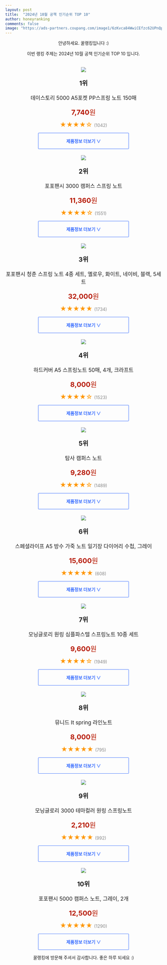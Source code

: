 ```yaml
---
layout: post
title:  "2024년 10월 공책 인기순위 TOP 10"
author: honeyranking
comments: false
image: "https://ads-partners.coupang.com/image1/6zKvca84WwiCEfzc62UPnQpCVpl9L6U-KXl3zNDYAoKVb057oXE7NGSnRIPL655aCeN4FcE14iVKS35RhKpouAmuBh1SzKuitSS8425MbDmmciOgS1oyFJCoW8ffto2V0Qg1AvXs6w7pmtKj61QaBsI88wwGkXMAFfjXdy7IQ6cjZH1m3_8Ir5Ds4iARqcSCse2Baqqv95at4wWBm1qgH7JzEEgRW32SotV_6nQUF3sU5ckgvRWrWFsSwaWXNxuoXbEUZJfSqeWQ0rNjFYECIIHxgp1gCGE7Dw=="
---
```

<p style="text-align: center;">안녕하세요. 꿀랭킹입니다 :)</p>
<p style="text-align: center;">이번 랭킹 주제는 2024년 10월 공책 인기순위 TOP 10 입니다.</p><center><img src="https://ads-partners.coupang.com/image1/6zKvca84WwiCEfzc62UPnQpCVpl9L6U-KXl3zNDYAoKVb057oXE7NGSnRIPL655aCeN4FcE14iVKS35RhKpouAmuBh1SzKuitSS8425MbDmmciOgS1oyFJCoW8ffto2V0Qg1AvXs6w7pmtKj61QaBsI88wwGkXMAFfjXdy7IQ6cjZH1m3_8Ir5Ds4iARqcSCse2Baqqv95at4wWBm1qgH7JzEEgRW32SotV_6nQUF3sU5ckgvRWrWFsSwaWXNxuoXbEUZJfSqeWQ0rNjFYECIIHxgp1gCGE7Dw==" style="margin-top:20px" /></center><p style="text-align: center; font-size: 20px"><b>1위</b></p><p style="text-align: center; font-size: 17px">데이스토리 5000 A5포켓 PP스프링 노트 150매</p><p style="text-align: center;"><span style="color: #b61800; font-size: 22px;"><b>7,740</b>원</span></p><p style="text-align: center;"><span style="color: #ff9600; font-size: 20px;">★★★★☆ </span><span style="color: #878787;">(1042)</span></p><center><a href="https://link.coupang.com/re/AFFSDP?lptag=AF3899140&subid=honeyrank&pageKey=6936083758&itemId=16803205563&vendorItemId=83983658502&traceid=V0-153-9ba56376832e7db0&requestid=20241026210000831191664391&token=31850C%7CMIXED"><div style="font-size: 14px; display: inline-block; padding: 15px 90px; color: #346aff; border-radius: 2px; border: 1px solid #346aff; cursor: pointer;"><b>제품정보 더보기 &or;</b></div></a></center><center><img src="https://ads-partners.coupang.com/image1/RF4e_ZbAnM0tALFgRBQtOr-6BHRg-2wVT3QzZo665LdMlRfqbDaA0TL2oa-_ktHGW7dlNIsSoHLz29xfLh0tOo6rDjJJDN7HD2DwyAQ2pzJIY8wM979XeLEIGPBzHBXBP7fjjCYhn7wd2SGlrv-iU7zoO5jCEExaC_p55LfRrIBD_H2-rVrFa4hlm-TiOw0Dm0SDUv5It7lQnRHoZig8B1bxYZMzcgvs9-7yyx4kWx7394gQdfvRtGrsRu_rMy_6n9JOLSe0pLM37w2RjV-Yi9RUmUX7KpyacGBT" style="margin-top:20px" /></center><p style="text-align: center; font-size: 20px"><b>2위</b></p><p style="text-align: center; font-size: 17px">포포팬시 3000 캠퍼스 스프링 노트</p><p style="text-align: center;"><span style="color: #b61800; font-size: 22px;"><b>11,360</b>원</span></p><p style="text-align: center;"><span style="color: #ff9600; font-size: 20px;">★★★★☆ </span><span style="color: #878787;">(1551)</span></p><center><a href="https://link.coupang.com/re/AFFSDP?lptag=AF3899140&subid=honeyrank&pageKey=6690356169&itemId=15458179497&vendorItemId=70133670184&traceid=V0-153-a61fe274c039aaf8&requestid=20241026210000831191664391&token=31850C%7CMIXED"><div style="font-size: 14px; display: inline-block; padding: 15px 90px; color: #346aff; border-radius: 2px; border: 1px solid #346aff; cursor: pointer;"><b>제품정보 더보기 &or;</b></div></a></center><center><img src="https://ads-partners.coupang.com/image1/A3TF-SB7cJh7Ks0hA8w9URsdmSZzPKFFFzOVE2vI6LpZjfeUk8MNlzOanBne9D5o2RQ8QcsDdxBEAW-3iVs-rhU7roKhqZg4ZREuGGKvo_WCrGZkz80nhTxf8NAzZ6BcBOUbsV-ggKe8hEfyOTSTiFZlTeFVW6Jq0E7dWUqM6ZkQbOUWQN6G9m1YX5FOGLFkXMykE2jr65wVnmnDdhiZjQqJ9dxAcVOKOr0IS3MsuH65JEMpa9PV97Lg3czFLQ6Kh6IRrhNlSoK3mwc_aSD_xt7-4e-yJnJQTBpppK-DBw==" style="margin-top:20px" /></center><p style="text-align: center; font-size: 20px"><b>3위</b></p><p style="text-align: center; font-size: 17px">포포팬시 청춘 스프링 노트 4종 세트, 옐로우, 화이트, 네이비, 블랙, 5세트</p><p style="text-align: center;"><span style="color: #b61800; font-size: 22px;"><b>32,000</b>원</span></p><p style="text-align: center;"><span style="color: #ff9600; font-size: 20px;">★★★★★ </span><span style="color: #878787;">(1734)</span></p><center><a href="https://link.coupang.com/re/AFFSDP?lptag=AF3899140&subid=honeyrank&pageKey=7853440517&itemId=20064038603&vendorItemId=88887189781&traceid=V0-153-97bae960e24595ea&clickBeacon=d40e4260-9391-11ef-a400-0c69411f25a8%7E3&requestid=20241026210000831191664391&token=31850C%7CMIXED"><div style="font-size: 14px; display: inline-block; padding: 15px 90px; color: #346aff; border-radius: 2px; border: 1px solid #346aff; cursor: pointer;"><b>제품정보 더보기 &or;</b></div></a></center><center><img src="https://ads-partners.coupang.com/image1/l7GXyR1Jfn1aU_bql_dSXyW2DfFIkQyxRriORL9xsp79el-MIB5KdjkTBdU4KgaY00tTJCfgGSGgOW6-wZtWTg54T7DDd6cdzej1Z02-XaUETn03uTS3UO4iWoAyjg44xlAqOGjhYL8OyWkTWQ8qxG3uXIbLxAW9lqiaRgUjj30e6DDvZZ7_k7WNaV4d1QBY13nxQM51d53JRU1-s4DnUYycmDVfeFnZDxytfUODCS5cT6AI5WDWaHJJmsSbqICcG2AHTsQ3Y8vRkc2Jb322Ti9qfxQ_vJP--URFH6IykKvaPvQ8erSJR8X3J4NoIQ==" style="margin-top:20px" /></center><p style="text-align: center; font-size: 20px"><b>4위</b></p><p style="text-align: center; font-size: 17px">하드커버 A5 스프링노트 50매, 4개, 크라프트</p><p style="text-align: center;"><span style="color: #b61800; font-size: 22px;"><b>8,000</b>원</span></p><p style="text-align: center;"><span style="color: #ff9600; font-size: 20px;">★★★★☆ </span><span style="color: #878787;">(1523)</span></p><center><a href="https://link.coupang.com/re/AFFSDP?lptag=AF3899140&subid=honeyrank&pageKey=7959522396&itemId=22003442506&vendorItemId=89050945133&traceid=V0-153-78dfa1e38789c79c&clickBeacon=d40e4260-9391-11ef-bf41-130cccefc1f7%7E3&requestid=20241026210000831191664391&token=31850C%7CMIXED"><div style="font-size: 14px; display: inline-block; padding: 15px 90px; color: #346aff; border-radius: 2px; border: 1px solid #346aff; cursor: pointer;"><b>제품정보 더보기 &or;</b></div></a></center><center><img src="https://ads-partners.coupang.com/image1/ZPWfbL_5YoBVOomEZEpUPCESFJ1eigfn754CdSvaMnlE9X_TNKkBKyUMTrVBVhG6HrEIxLfwCOSZc8GTrNA8tUIp01ffmFrcgZ_ggZuiMxkc_CTYl7zzn0DxFcKf0gbcPBcpscNX3a2gAzqne1QPuwYAg9P0GQA7EvVjT8ni9RowAWlD2UWSF4MdwgEDSD1LHNwDU_Opys-kB4LWZeQ6nt2Nd4eeuU-lMFZ7sXhhZhc9mKIRYVRbthENPA61AsA0-VGUpCISLltFI6RUHXQV-v_K7wIGJKWxULej" style="margin-top:20px" /></center><p style="text-align: center; font-size: 20px"><b>5위</b></p><p style="text-align: center; font-size: 17px">탐사 캠퍼스 노트</p><p style="text-align: center;"><span style="color: #b61800; font-size: 22px;"><b>9,280</b>원</span></p><p style="text-align: center;"><span style="color: #ff9600; font-size: 20px;">★★★★☆ </span><span style="color: #878787;">(1489)</span></p><center><a href="https://link.coupang.com/re/AFFSDP?lptag=AF3899140&subid=honeyrank&pageKey=7852135327&itemId=21404556760&vendorItemId=74666741897&traceid=V0-153-77174f115fc7687f&requestid=20241026210000831191664391&token=31850C%7CMIXED"><div style="font-size: 14px; display: inline-block; padding: 15px 90px; color: #346aff; border-radius: 2px; border: 1px solid #346aff; cursor: pointer;"><b>제품정보 더보기 &or;</b></div></a></center><center><img src="https://ads-partners.coupang.com/image1/Kl0xfujN7fX4pSLvKpHSAuGY5gCnMoFqqsoP6ZTVqYQ-8KopkH-a66eIwcfbL-yaFV3EPlOThucxs3Enrd3WL58z0ULV5wd2XFpETWbvwH8Vujfh96Uxa8Z9VfypUuIhKYHJyNamKiLrtYmsfhUCw7u1rh2augjqLxWuclhhVjZcFhmcNtO3d0SXQZKmHByKviAvKo28V1_vShLgXFEgzoTLh4IlqCiT-sAvXSPlhIm6NY5wcDjLGeVOI3RwjW4tXpfhg38d5REcYdH3W1d0lJL7HcuKKPPybavfRZTRQmKBkuvlG60baBCfDf4Jj2w=" style="margin-top:20px" /></center><p style="text-align: center; font-size: 20px"><b>6위</b></p><p style="text-align: center; font-size: 17px">스페셜라이프 A5 방수 가죽 노트 일기장 다이어리 수첩, 그레이</p><p style="text-align: center;"><span style="color: #b61800; font-size: 22px;"><b>15,600</b>원</span></p><p style="text-align: center;"><span style="color: #ff9600; font-size: 20px;">★★★★★ </span><span style="color: #878787;">(608)</span></p><center><a href="https://link.coupang.com/re/AFFSDP?lptag=AF3899140&subid=honeyrank&pageKey=7987078104&itemId=23092764077&vendorItemId=90132349776&traceid=V0-153-b97ea862ac4789ae&clickBeacon=d40e4260-9391-11ef-8473-cbea3ae70531%7E3&requestid=20241026210000831191664391&token=31850C%7CMIXED"><div style="font-size: 14px; display: inline-block; padding: 15px 90px; color: #346aff; border-radius: 2px; border: 1px solid #346aff; cursor: pointer;"><b>제품정보 더보기 &or;</b></div></a></center><center><img src="https://ads-partners.coupang.com/image1/_SwFMCTksBSSP1m7_bHrrtatcC3Y-4yLUHD-bCGInmnenzldPLYdSNOriNPgIOhuUl3YlUx14NpRrXdPHxNrwjvDrF5eb_7Lpzx9hWmXBLPtrVNB5UajUa7mr_NF7tGQJkkDU5PrALcrWy0yMXywk4YVfofTiea6gl-i_iJ7ztqvoNWl5fAqV7-jr8nvbauvjJLtjUUnMMdxfI1D5-NWdTQwrXYR2E56bMqLHC1V6OPPNZjkFOq8ovFGJ41U8-kQpj3R1eUij_gfm0R9TrwWj_7b" style="margin-top:20px" /></center><p style="text-align: center; font-size: 20px"><b>7위</b></p><p style="text-align: center; font-size: 17px">모닝글로리 원링 심플파스텔 스프링노트 10종 세트</p><p style="text-align: center;"><span style="color: #b61800; font-size: 22px;"><b>9,600</b>원</span></p><p style="text-align: center;"><span style="color: #ff9600; font-size: 20px;">★★★★☆ </span><span style="color: #878787;">(1949)</span></p><center><a href="https://link.coupang.com/re/AFFSDP?lptag=AF3899140&subid=honeyrank&pageKey=6684796606&itemId=15428560668&vendorItemId=82648252589&traceid=V0-153-550d9438eeee5e61&requestid=20241026210000831191664391&token=31850C%7CMIXED"><div style="font-size: 14px; display: inline-block; padding: 15px 90px; color: #346aff; border-radius: 2px; border: 1px solid #346aff; cursor: pointer;"><b>제품정보 더보기 &or;</b></div></a></center><center><img src="https://ads-partners.coupang.com/image1/2iiECE9HTihdNtdm2lsiIcHgLdP5oP_fSpAPynKJOw7o3Cb_KMLQeM3YyeUP53G-SyKfS5-Trvb9oWMQUh7c6vW74GJv0wVyFnYqeGz6qVPxDY5aNWR8uCmq9HsqLZNOQ1CXwPL0kqGVZ8F2UCd5j423jKPNH0deMZfDR7HU4sgJHu9lcTEm13LPUqetVP91nF1nQGH30bmMXBj2Yft-tZQxHjr8cQGFHP5go3J8C195g_Nu383ogw6_wBfzQ2ZX-PEqB14pcknrdmfFEttvlOG495pkPxHpXnY=" style="margin-top:20px" /></center><p style="text-align: center; font-size: 20px"><b>8위</b></p><p style="text-align: center; font-size: 17px">뮤니드 It spring 라인노트</p><p style="text-align: center;"><span style="color: #b61800; font-size: 22px;"><b>8,000</b>원</span></p><p style="text-align: center;"><span style="color: #ff9600; font-size: 20px;">★★★★★ </span><span style="color: #878787;">(795)</span></p><center><a href="https://link.coupang.com/re/AFFSDP?lptag=AF3899140&subid=honeyrank&pageKey=2173050989&itemId=6758944516&vendorItemId=75696030131&traceid=V0-153-10d064cf9fd640e2&requestid=20241026210000831191664391&token=31850C%7CMIXED"><div style="font-size: 14px; display: inline-block; padding: 15px 90px; color: #346aff; border-radius: 2px; border: 1px solid #346aff; cursor: pointer;"><b>제품정보 더보기 &or;</b></div></a></center><center><img src="https://ads-partners.coupang.com/image1/Bp1RXGTHM8dxz-y4Bki9W3WglKDLEF_uzjLk5NMAM38zQAK2_5msvGWBxcExJqr6JSPJIjFKSTLP3LZCV17nbvU4CxWhtT3F-yCAfz7yE5-FXJDzfPghe-oP9iJfpMdK0xG9Ehi1eR4tOUsXjE--GtXJt-xJsJQCM6GTnb0COLK2tzG2UM7tM0LHnEmWIvB5HqtuZN-TjpUoOMhY7_i2NUqWSxEBKoyAN0FmHDrevk68qck2H2d_qvllzv43K9qs8MP8tD4RZgcgbSVcYZBr-bVq5dTVkgaEg17c" style="margin-top:20px" /></center><p style="text-align: center; font-size: 20px"><b>9위</b></p><p style="text-align: center; font-size: 17px">모닝글로리 3000 테마컬러 원링 스프링노트</p><p style="text-align: center;"><span style="color: #b61800; font-size: 22px;"><b>2,210</b>원</span></p><p style="text-align: center;"><span style="color: #ff9600; font-size: 20px;">★★★★★ </span><span style="color: #878787;">(992)</span></p><center><a href="https://link.coupang.com/re/AFFSDP?lptag=AF3899140&subid=honeyrank&pageKey=6297947269&itemId=19951366056&vendorItemId=87050326027&traceid=V0-153-55834c75cb18567a&requestid=20241026210000831191664391&token=31850C%7CMIXED"><div style="font-size: 14px; display: inline-block; padding: 15px 90px; color: #346aff; border-radius: 2px; border: 1px solid #346aff; cursor: pointer;"><b>제품정보 더보기 &or;</b></div></a></center><center><img src="https://ads-partners.coupang.com/image1/TFUmlybYB1TZVakTTLS97ZOoYX2uGjGL2un_KlupHNNl-Uebjq_h29AyJ128SpaLa0Y7hN5ZjlMeo-VsiRTLmsn3I7ue6l0TZ9TQcT1UP4-ho8tLZMkCRYNrXf1MZJdDm1Gin0V0gWtb8JcxYps1ZpVe_CG9zJnK5l-VzF-62pz5lF9p0Af3YSt2O6aCESakM3SzifFJQMQTA9m7TqQT7NkspItwBnaRMZv8RJ2m-1aCca2s4nC52S8_dFoFhqIi78rGHCxb_nwD7RLna0WintXSxlCS1Q0mGYj_kjg=" style="margin-top:20px" /></center><p style="text-align: center; font-size: 20px"><b>10위</b></p><p style="text-align: center; font-size: 17px">포포팬시 5000 캠퍼스 노트, 그레이, 2개</p><p style="text-align: center;"><span style="color: #b61800; font-size: 22px;"><b>12,500</b>원</span></p><p style="text-align: center;"><span style="color: #ff9600; font-size: 20px;">★★★★★ </span><span style="color: #878787;">(1290)</span></p><center><a href="https://link.coupang.com/re/AFFSDP?lptag=AF3899140&subid=honeyrank&pageKey=6718912281&itemId=2139719919&vendorItemId=70799861156&traceid=V0-153-81e94a7a7fce0571&clickBeacon=d40e4260-9391-11ef-b5f0-586f161ab40b%7E3&requestid=20241026210000831191664391&token=31850C%7CMIXED"><div style="font-size: 14px; display: inline-block; padding: 15px 90px; color: #346aff; border-radius: 2px; border: 1px solid #346aff; cursor: pointer;"><b>제품정보 더보기 &or;</b></div></a></center><p style="text-align: center;">꿀랭킹에 방문해 주셔서 감사합니다. 좋은 하루 되세요 :)</p>